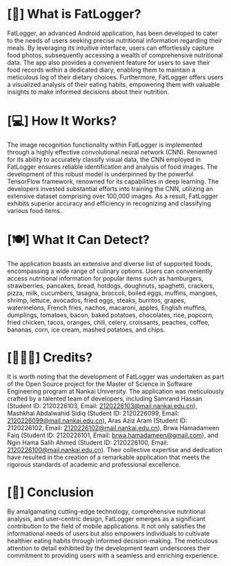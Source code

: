 # [📲] What is FatLogger?
FatLogger, an advanced Android application, has been developed to cater to the needs of users seeking precise nutritional information regarding their meals. By leveraging its intuitive interface, users can effortlessly capture food photos, subsequently accessing a wealth of comprehensive nutritional data. The app also provides a convenient feature for users to save their food records within a dedicated diary, enabling them to maintain a meticulous log of their dietary choices. Furthermore, FatLogger offers users a visualized analysis of their eating habits, empowering them with valuable insights to make informed decisions about their nutrition.

# [💻] How It Works?
The image recognition functionality within FatLogger is implemented through a highly effective convolutional neural network (CNN). Renowned for its ability to accurately classify visual data, the CNN employed in FatLogger ensures reliable identification and analysis of food images. The development of this robust model is underpinned by the powerful TensorFlow framework, renowned for its capabilities in deep learning. The developers invested substantial efforts into training the CNN, utilizing an extensive dataset comprising over 100,000 images. As a result, FatLogger exhibits superior accuracy and efficiency in recognizing and classifying various food items.

# [🍽️] What It Can Detect?
The application boasts an extensive and diverse list of supported foods, encompassing a wide range of culinary options. Users can conveniently access nutritional information for popular items such as hamburgers, strawberries, pancakes, bread, hotdogs, doughnuts, spaghetti, crackers, pizza, milk, cucumbers, lasagna, broccoli, boiled eggs, muffins, mangoes, shrimp, lettuce, avocados, fried eggs, steaks, burritos, grapes, watermelons, French fries, nachos, macaroni, apples, English muffins, dumplings, tomatoes, bacon, baked potatoes, chocolates, rice, popcorn, fried chicken, tacos, oranges, chili, celery, croissants, peaches, coffee, bananas, corn, ice cream, mashed potatoes, and chips.

# [👨🏻‍💻] Credits?
It is worth noting that the development of FatLogger was undertaken as part of the Open Source project for the Master of Science in Software Engineering program at Nankai University. The application was meticulously crafted by a talented team of developers, including Samrand Hassan (Student ID: 2120226103, Email: 2120226103@mail.nankai.edu.cn), Mashkhal Abdalwahid Sidiq (Student ID: 2120226099, Email: 2120226099@mail.nankai.edu.cn), Aras Aziz Aram (Student ID: 2120226102, Email: 2120226102@mail.nankai.edu.cn), Brwa Hamadameen Faiq (Student ID: 2120226101, Email: brwa.hamadameen@gmail.com), and Ngin Hama Salih Ahmed (Student ID: 2120226100, Email: 2120226100@mail.nankai.edu.cn). Their collective expertise and dedication have resulted in the creation of a remarkable application that meets the rigorous standards of academic and professional excellence.

# [🎯] Conclusion
By amalgamating cutting-edge technology, comprehensive nutritional analysis, and user-centric design, FatLogger emerges as a significant contribution to the field of mobile applications. It not only satisfies the informational needs of users but also empowers individuals to cultivate healthier eating habits through informed decision-making. The meticulous attention to detail exhibited by the development team underscores their commitment to providing users with a seamless and enriching experience.

